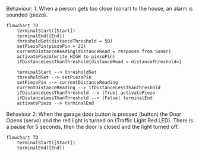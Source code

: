 
Behaviour: 1. When a person gets too close (sonar) to the house, an alarm is sounded (piezo).

```mermaid
flowchart TD
    terminalStart([Start])
    terminalEnd([End])
    thresholdSet(distanceThreshold = 50)
    setPiezoPin(piezoPin = 22)
    currentDistanceReading(distanceRead = response from Sonar)
    activatePiezo(write HIGH to piezoPin)
    ifDistanceLessThanThreshold{distanceRead < distanceThreshold>}

    terminalStart --> thresholdSet
    thresholdSet --> setPiezoPin
    setPiezoPin --> currentDistanceReading
    currentDistanceReading --> ifDistanceLessThanThreshold
    ifDistanceLessThanThreshold --> |True| activatePiezo
    ifDistanceLessThanThreshold --> |False| terminalEnd
    activatePiezo --> terminalEnd
```

Behaviour 2: When the garage door button is pressed (button) the Door Opens (servo) and the red light is turned on (Traffic Light Red LED). There is a pause for 5 seconds, then the door is closed and the light turned off.

```mermaid
flowchart TD
    terminalStart([Start])
    terminalEnd([End])
```